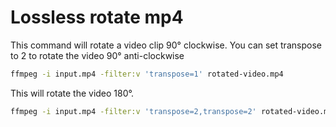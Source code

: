 # Lossless rotate mp4

This command will rotate a video clip 90° clockwise. You can set transpose to 2 to rotate the video 90° anti-clockwise

```bash
ffmpeg -i input.mp4 -filter:v 'transpose=1' rotated-video.mp4
```

This will rotate the video 180°.

```bash
ffmpeg -i input.mp4 -filter:v 'transpose=2,transpose=2' rotated-video.mp4
```
